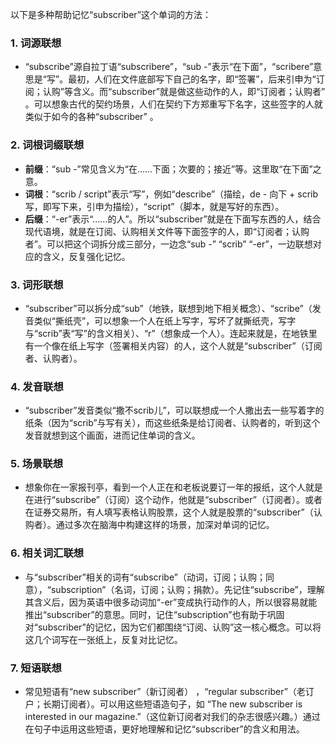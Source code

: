 以下是多种帮助记忆“subscriber”这个单词的方法：

### 1. 词源联想
 - “subscribe”源自拉丁语“subscribere”，“sub -”表示“在下面”，“scribere”意思是“写”。最初，人们在文件底部写下自己的名字，即“签署”，后来引申为“订阅；认购”等含义。而“subscriber”就是做这些动作的人，即“订阅者；认购者” 。可以想象古代的契约场景，人们在契约下方郑重写下名字，这些签字的人就类似于如今的各种“subscriber” 。
### 2. 词根词缀联想
 - **前缀**：“sub -”常见含义为“在……下面；次要的；接近”等。这里取“在下面”之意。
 - **词根**：“scrib / script”表示“写”，例如“describe”（描绘，de - 向下 + scrib 写，即写下来，引申为描绘），“script”（脚本，就是写好的东西）。
 - **后缀**：“-er”表示“……的人”。所以“subscriber”就是在下面写东西的人，结合现代语境，就是在订阅、认购相关文件等下面签字的人，即“订阅者；认购者”。可以把这个词拆分成三部分，一边念“sub -” “scrib” “-er”，一边联想对应的含义，反复强化记忆。 
### 3. 词形联想
 - “subscriber”可以拆分成“sub”（地铁，联想到地下相关概念）、“scribe”（发音类似“撕纸壳”，可以想象一个人在纸上写字，写坏了就撕纸壳，写字与“scrib”表“写”的含义相关）、“r”（想象成一个人）。连起来就是，在地铁里有一个像在纸上写字（签署相关内容）的人，这个人就是“subscriber”（订阅者、认购者）。
### 4. 发音联想
 - “subscriber”发音类似“撒不scrib儿”，可以联想成一个人撒出去一些写着字的纸条（因为“scrib”与写有关），而这些纸条是给订阅者、认购者的，听到这个发音就想到这个画面，进而记住单词的含义。 
### 5. 场景联想
 - 想象你在一家报刊亭，看到一个人正在和老板说要订一年的报纸，这个人就是在进行“subscribe”（订阅）这个动作，他就是“subscriber”（订阅者）。或者在证券交易所，有人填写表格认购股票，这个人就是股票的“subscriber”（认购者）。通过多次在脑海中构建这样的场景，加深对单词的记忆。 
### 6. 相关词汇联想
 - 与“subscriber”相关的词有“subscribe”（动词，订阅；认购；同意），“subscription”（名词，订阅；认购；捐款）。先记住“subscribe”，理解其含义后，因为英语中很多动词加“-er”变成执行动作的人，所以很容易就能推出“subscriber”的意思。同时，记住“subscription”也有助于巩固对“subscriber”的记忆，因为它们都围绕“订阅、认购”这一核心概念。可以将这几个词写在一张纸上，反复对比记忆。 
### 7. 短语联想
 - 常见短语有“new subscriber”（新订阅者） ，“regular subscriber”（老订户；长期订阅者）。可以用这些短语造句子，如 “The new subscriber is interested in our magazine.”（这位新订阅者对我们的杂志很感兴趣。）通过在句子中运用这些短语，更好地理解和记忆“subscriber”的含义和用法。 